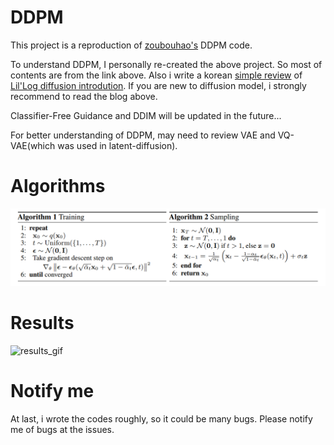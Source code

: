# DDPM
This project is a reproduction of [zoubouhao's](https://github.com/zoubohao/DenoisingDiffusionProbabilityModel-ddpm-) DDPM code.

To understand DDPM, I personally re-created the above project. So most of contents are from the link above.
Also i write a korean [simple review](https://clumsy-mustard-c19.notion.site/Diffusion-Model-c41dfaa0f67943ba81238b1d11efe2e7) of [Lil'Log diffusion introdution](https://lilianweng.github.io/posts/2021-07-11-diffusion-models/).
If you are new to diffusion model, i strongly recommend to read the blog above.

Classifier-Free Guidance and DDIM will be updated in the future...

For better understanding of DDPM, may need to review VAE and VQ-VAE(which was used in latent-diffusion).

# Algorithms
![main_img](imgs/main_algorithm.png)


# Results

![results_gif](imgs/result3.gif)
# Notify me

At last, i wrote the codes roughly, so it could be many bugs. Please notify me of bugs at the issues.
